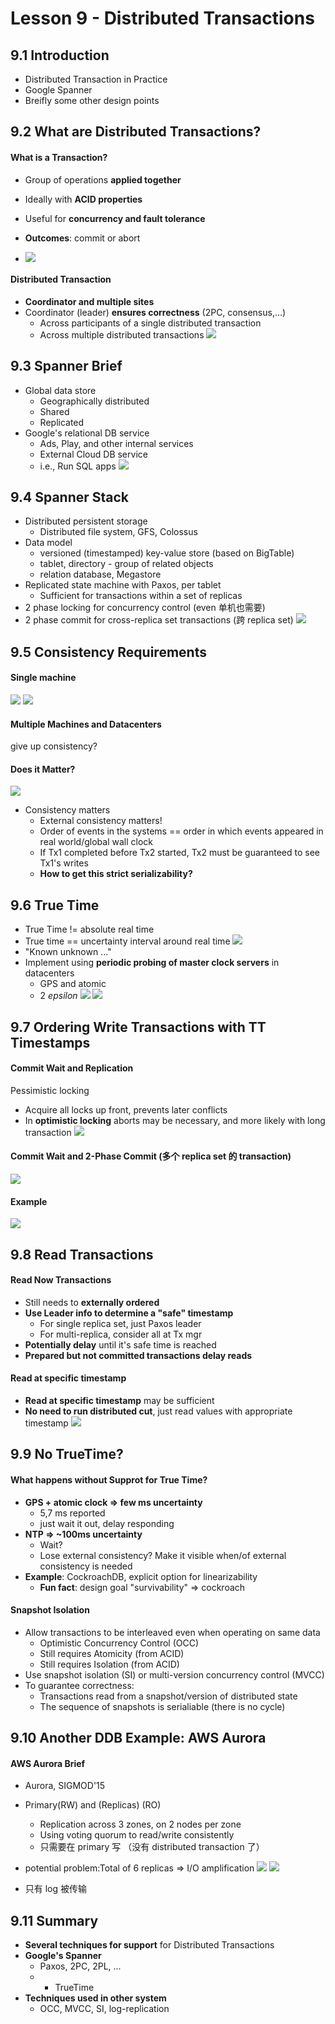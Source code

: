 # Lesson 9 - Distributed Transactions

## 9.1 Introduction

- Distributed Transaction in Practice
- Google Spanner
- Breifly some other design points

## 9.2 What are Distributed Transactions?

#### What is a Transaction?

- Group of operations **applied together**
- Ideally with **ACID properties**
- Useful for **concurrency and fault tolerance**
- **Outcomes**: commit or abort

- ![](images/2021-03-13-13-37-04.png)

#### Distributed Transaction

- **Coordinator and multiple sites**
- Coordinator (leader) **ensures correctness** (2PC, consensus,...)
  - Across participants of a single distributed transaction
  - Across multiple distributed transactions
    ![](images/2021-03-13-13-40-46.png)

## 9.3 Spanner Brief

- Global data store
  - Geographically distributed
  - Shared
  - Replicated
- Google's relational DB service
  - Ads, Play, and other internal services
  - External Cloud DB service
  - i.e., Run SQL apps
    ![](images/2021-03-13-13-43-49.png)

## 9.4 Spanner Stack

- Distributed persistent storage
  - Distributed file system, GFS, Colossus
- Data model
  - versioned (timestamped) key-value store (based on BigTable)
  - tablet, directory - group of related objects
  - relation database, Megastore
- Replicated state machine with Paxos, per tablet
  - Sufficient for transactions within a set of replicas
- 2 phase locking for concurrency control (even 单机也需要)
- 2 phase commit for cross-replica set transactions (跨 replica set)
  ![](images/2021-03-13-23-45-43.png)

## 9.5 Consistency Requirements

#### Single machine

![](images/2021-03-13-23-51-46.png)
![](images/2021-03-13-23-52-31.png)

#### Multiple Machines and Datacenters

give up consistency?

#### Does it Matter?

![](images/2021-03-13-23-53-55.png)

- Consistency matters
  - External consistency matters!
  - Order of events in the systems == order in which events appeared in real world/global wall clock
  - If Tx1 completed before Tx2 started, Tx2 must be guaranteed to see Tx1's writes
  - **How to get this strict serializability?**

## 9.6 True Time

- True Time != absolute real time
- True time == uncertainty interval around real time
  ![](images/2021-03-14-13-59-11.png)
- "Known unknown ..."
- Implement using **periodic probing of master clock servers** in datacenters
  - GPS and atomic
  - 2 $epsilon$
    ![](images/2021-03-14-14-35-00.png)
    ![](images/2021-03-14-14-39-18.png)

## 9.7 Ordering Write Transactions with TT Timestamps

#### Commit Wait and Replication

Pessimistic locking

- Acquire all locks up front, prevents later conflicts
- In **optimistic locking** aborts may be necessary, and more likely with long transaction
  ![](images/2021-03-14-16-12-35.png)

#### Commit Wait and 2-Phase Commit (多个 replica set 的 transaction)

![](images/2021-03-14-17-21-25.png)

#### Example

![](images/2021-03-14-17-23-29.png)

## 9.8 Read Transactions

#### Read Now Transactions

- Still needs to **externally ordered**
- **Use Leader info to determine a "safe" timestamp**
  - For single replica set, just Paxos leader
  - For multi-replica, consider all at Tx mgr
- **Potentially delay** until it's safe time is reached
- **Prepared but not committed transactions delay reads**

#### Read at specific timestamp

- **Read at specific timestamp** may be sufficient
- **No need to run distributed cut**, just read values with appropriate timestamp
  ![](images/2021-03-14-17-30-50.png)

## 9.9 No TrueTime?

#### What happens without Supprot for True Time?

- **GPS + atomic clock => few ms uncertainty**
  - 5,7 ms reported
  - just wait it out, delay responding
- **NTP => ~100ms uncertainty**
  - Wait?
  - Lose external consistency? Make it visible when/of external consistency is needed
- **Example**: CockroachDB, explicit option for linearizability
  - **Fun fact**: design goal "survivability" => cockroach

#### Snapshot Isolation

- Allow transactions to be interleaved even when operating on same data
  - Optimistic Concurrency Control (OCC)
  - Still requires Atomicity (from ACID)
  - Still requires Isolation (from ACID)
- Use snapshot isolation (SI) or multi-version concurrency control (MVCC)
- To guarantee correctness:
  - Transactions read from a snapshot/version of distributed state
  - The sequence of snapshots is serialiable (there is no cycle)

## 9.10 Another DDB Example: AWS Aurora

#### AWS Aurora Brief

- Aurora, SIGMOD'15
- Primary(RW) and (Replicas) (RO)

  - Replication across 3 zones, on 2 nodes per zone
  - Using voting quorum to read/write consistently
  - 只需要在 primary 写 （没有 distributed transaction 了）

- potential problem:Total of 6 replicas => I/O amplification
  ![](images/2021-03-14-16-19-13.png)
  ![](images/2021-03-14-16-23-08.png)
- 只有 log 被传输

## 9.11 Summary

- **Several techniques for support** for Distributed Transactions
- **Google's Spanner**
  - Paxos, 2PC, 2PL, ...
  - - TrueTime
- **Techniques used in other system**
  - OCC, MVCC, SI, log-replication

